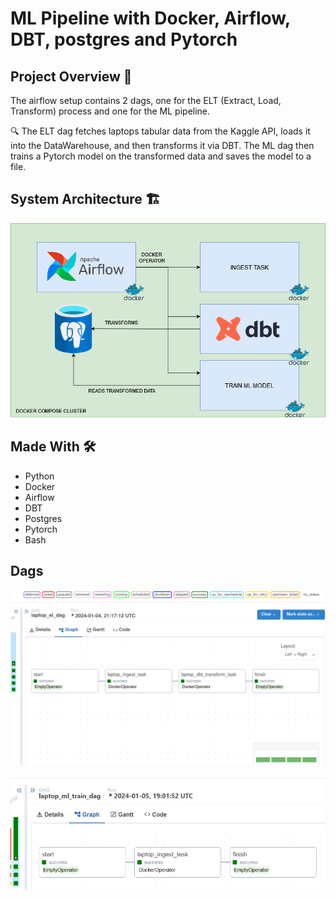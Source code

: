 # ML Pipeline with Docker, Airflow, DBT, postgres and Pytorch

## Project Overview 📌
The airflow setup contains 2 dags, one for the ELT (Extract, Load, Transform) process and one for the ML pipeline.

🔍 The ELT dag fetches laptops tabular data from the Kaggle API, loads it into the DataWarehouse, and then transforms it via DBT. The ML dag then trains a Pytorch model on the transformed data and saves the model to a file.

## System Architecture 🏗️

![System Architecture](docs/system_architecture_diagram.drawio.png)

## Made With 🛠️

- Python
- Docker
- Airflow
- DBT
- Postgres
- Pytorch
- Bash

## Dags

![Dags](docs/ELT_dag_success.png)

![Dags](docs/ELT_ML_TRAIN_SUCCESS_DAG.png)
